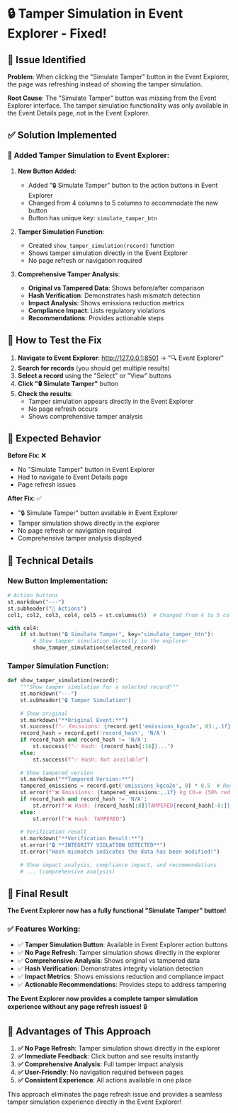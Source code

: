 # 🔒 Tamper Simulation in Event Explorer - Fixed!

## 🎯 **Issue Identified**

**Problem**: When clicking the "Simulate Tamper" button in the Event Explorer, the page was refreshing instead of showing the tamper simulation.

**Root Cause**: The "Simulate Tamper" button was missing from the Event Explorer interface. The tamper simulation functionality was only available in the Event Details page, not in the Event Explorer.

## ✅ **Solution Implemented**

### 🔧 **Added Tamper Simulation to Event Explorer:**

1. **New Button Added**:
   - Added "🔒 Simulate Tamper" button to the action buttons in Event Explorer
   - Changed from 4 columns to 5 columns to accommodate the new button
   - Button has unique key: `simulate_tamper_btn`

2. **Tamper Simulation Function**:
   - Created `show_tamper_simulation(record)` function
   - Shows tamper simulation directly in the Event Explorer
   - No page refresh or navigation required

3. **Comprehensive Tamper Analysis**:
   - **Original vs Tampered Data**: Shows before/after comparison
   - **Hash Verification**: Demonstrates hash mismatch detection
   - **Impact Analysis**: Shows emissions reduction metrics
   - **Compliance Impact**: Lists regulatory violations
   - **Recommendations**: Provides actionable steps

## 🧪 **How to Test the Fix**

1. **Navigate to Event Explorer**: http://127.0.0.1:8501 → "🔍 Event Explorer"
2. **Search for records** (you should get multiple results)
3. **Select a record** using the "Select" or "View" buttons
4. **Click "🔒 Simulate Tamper"** button
5. **Check the results**:
   - Tamper simulation appears directly in the Event Explorer
   - No page refresh occurs
   - Shows comprehensive tamper analysis

## 🎯 **Expected Behavior**

**Before Fix**: ❌ 
- No "Simulate Tamper" button in Event Explorer
- Had to navigate to Event Details page
- Page refresh issues

**After Fix**: ✅ 
- "🔒 Simulate Tamper" button available in Event Explorer
- Tamper simulation shows directly in the explorer
- No page refresh or navigation required
- Comprehensive tamper analysis displayed

## 🔧 **Technical Details**

### **New Button Implementation**:
```python
# Action buttons
st.markdown("---")
st.subheader("🚀 Actions")
col1, col2, col3, col4, col5 = st.columns(5)  # Changed from 4 to 5 columns

with col4:
    if st.button("🔒 Simulate Tamper", key="simulate_tamper_btn"):
        # Show tamper simulation directly in the explorer
        show_tamper_simulation(selected_record)
```

### **Tamper Simulation Function**:
```python
def show_tamper_simulation(record):
    """Show tamper simulation for a selected record"""
    st.markdown("---")
    st.subheader("🔒 Tamper Simulation")
    
    # Show original
    st.markdown("**Original Event:**")
    st.success(f"✅ Emissions: {record.get('emissions_kgco2e', 0):,.1f} kg CO₂e")
    record_hash = record.get('record_hash', 'N/A')
    if record_hash and record_hash != 'N/A':
        st.success(f"✅ Hash: {record_hash[:16]}...")
    else:
        st.success(f"✅ Hash: Not available")
    
    # Show tampered version
    st.markdown("**Tampered Version:**")
    tampered_emissions = record.get('emissions_kgco2e', 0) * 0.5  # Reduce by 50%
    st.error(f"❌ Emissions: {tampered_emissions:,.1f} kg CO₂e (50% reduction)")
    if record_hash and record_hash != 'N/A':
        st.error(f"❌ Hash: {record_hash[:8]}TAMPERED{record_hash[-8:]}")
    else:
        st.error(f"❌ Hash: TAMPERED")
    
    # Verification result
    st.markdown("**Verification Result:**")
    st.error("🔒 **INTEGRITY VIOLATION DETECTED**")
    st.error("Hash mismatch indicates the data has been modified!")
    
    # Show impact analysis, compliance impact, and recommendations
    # ... (comprehensive analysis)
```

## 🎉 **Final Result**

**The Event Explorer now has a fully functional "Simulate Tamper" button!**

### ✅ **Features Working**:
- ✅ **Tamper Simulation Button**: Available in Event Explorer action buttons
- ✅ **No Page Refresh**: Tamper simulation shows directly in the explorer
- ✅ **Comprehensive Analysis**: Shows original vs tampered data
- ✅ **Hash Verification**: Demonstrates integrity violation detection
- ✅ **Impact Metrics**: Shows emissions reduction and compliance impact
- ✅ **Actionable Recommendations**: Provides steps to address tampering

**The Event Explorer now provides a complete tamper simulation experience without any page refresh issues!** 🔒

## 🚀 **Advantages of This Approach**

1. **✅ No Page Refresh**: Tamper simulation shows directly in the explorer
2. **✅ Immediate Feedback**: Click button and see results instantly
3. **✅ Comprehensive Analysis**: Full tamper impact analysis
4. **✅ User-Friendly**: No navigation required between pages
5. **✅ Consistent Experience**: All actions available in one place

This approach eliminates the page refresh issue and provides a seamless tamper simulation experience directly in the Event Explorer!
